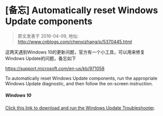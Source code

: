 # [备忘] Automatically reset Windows Update components 
> 原文发表于 2016-04-09, 地址: http://www.cnblogs.com/chenxizhang/p/5370445.html 


<p>这两天遇到Windows 10的更新问题，官方有一个小工具，可以用来修复Windows Update的问题，备忘如下</p> <p><a title="https://support.microsoft.com/en-us/kb/971058" href="https://support.microsoft.com/en-us/kb/971058">https://support.microsoft.com/en-us/kb/971058</a></p> <p>To automatically reset Windows Update components, run the appropriate Windows Update diagnostic, and then follow the on-screen instruction. <h5>Windows 10</h5><a href="http://aka.ms/diag_wu">Click this link to download and run the Windows Update Troubleshooter</a>.